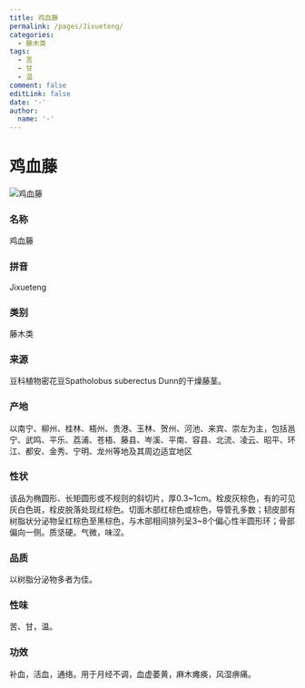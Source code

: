 ```yaml
---
title: 鸡血藤
permalink: /pages/Jixueteng/
categories: 
  - 藤木类
tags: 
  - 苦
  - 甘
  - 温
comment: false
editLink: false
date: '·'
author: 
  name: '·'
---
```

# 鸡血藤

![鸡血藤](https://image.zhongyibaike.com/image/%E9%B8%A1%E8%A1%80%E8%97%A4/%E9%B8%A1%E8%A1%80%E8%97%A4.jpg)

<!-- more -->
### 名称
鸡血藤

### 拼音
Jixueteng

### 类别
藤木类

### 来源
豆科植物密花豆Spatholobus suberectus Dunn的干燥藤茎。

### 产地
以南宁、柳州、桂林、梧州、贵港、玉林、贺州、河池、来宾、崇左为主，包括邕宁、武鸣、平乐、荔浦、苍梧、藤县、岑溪、平南、容县、北流、凌云、昭平、环江、都安、金秀、宁明、龙州等地及其周边适宜地区

### 性状
该品为椭圆形、长矩圆形或不规则的斜切片，厚0.3~1cm。栓皮灰棕色，有的可见灰白色斑，栓皮脱落处现红棕色。切面木部红棕色或棕色，导管孔多数；韧皮部有树脂状分泌物呈红棕色至黑棕色，与木部相间排列呈3~8个偏心性半圆形环；骨部偏向一侧。质坚硬。气微，味涩。

### 品质
以树脂分泌物多者为佳。

### 性味
苦、甘，温。

### 功效
补血，活血，通络。用于月经不调，血虚萎黄，麻木瘫痪，风湿痹痛。